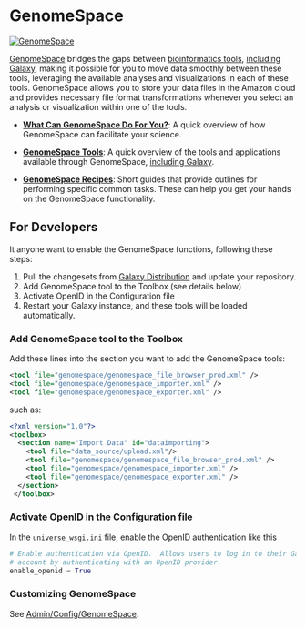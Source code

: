 # GenomeSpace

<div class='right'><a href='http://genomespace.org/'><img src="/src/images/logos/GenomeSpaceLogo.png" alt="GenomeSpace"  /></a></div>

[GenomeSpace](http://genomespace.org/) bridges the gaps between [bioinformatics tools](http://genomespace.org/support/tools), [including Galaxy](http://genomespace.org/support/tools/galaxy), making it possible for you to move data smoothly between these tools, leveraging the available analyses and visualizations in each of these tools.  GenomeSpace allows you to store your data files in the Amazon cloud and provides necessary file format transformations whenever you select an analysis or visualization within one of the tools.  

* **[What Can GenomeSpace Do For You?](http://genomespace.org/what-can-genomespace-do-for-you-)**: A quick overview of how GenomeSpace can facilitate your science.

* **[GenomeSpace Tools](http://genomespace.org/support/tools)**: A quick overview of the tools and applications available through GenomeSpace, [including Galaxy](http://genomespace.org/support/tools/galaxy).

* **[GenomeSpace Recipes](http://genomespace.org/support/guides/recipes)**: Short guides that provide outlines for performing specific common tasks.  These can help you get your hands on the GenomeSpace functionality.

## For Developers

It anyone want to enable the GenomeSpace functions, following these steps:

1. Pull the changesets from [Galaxy Distribution](https://bitbucket.org/galaxy/galaxy-dist/overview) and update your repository.
1. Add GenomeSpace tool to the Toolbox (see details below)
1. Activate OpenID in the Configuration file
1. Restart your Galaxy instance, and these tools will be loaded automatically.

### Add GenomeSpace tool to the Toolbox

Add these lines into the section you want to add the GenomeSpace tools:

```xml
<tool file="genomespace/genomespace_file_browser_prod.xml" />
<tool file="genomespace/genomespace_importer.xml" />
<tool file="genomespace/genomespace_exporter.xml" />
```


such as:

```xml
<?xml version="1.0"?>
<toolbox>
  <section name="Import Data" id="dataimporting">
    <tool file="data_source/upload.xml"/>
    <tool file="genomespace/genomespace_file_browser_prod.xml" />
    <tool file="genomespace/genomespace_importer.xml" />
    <tool file="genomespace/genomespace_exporter.xml" />
  </section>
 </toolbox>
```


### Activate OpenID in the Configuration file

In the `universe_wsgi.ini` file, enable the OpenID authentication like this

```python
# Enable authentication via OpenID.  Allows users to log in to their Galaxy
# account by authenticating with an OpenID provider.
enable_openid = True
```


### Customizing GenomeSpace

See [Admin/Config/GenomeSpace](/src/admin/config/genome-space/index.md).
